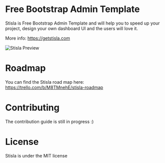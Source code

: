 # Free Bootstrap Admin Template 
Stisla is Free Bootstrap Admin Template and will help you to speed up your project, design your own dashboard UI and the users will love it.

More info: https://getstisla.com

![Stisla Preview](https://i.ibb.co/6tdmcX0/2018-11-11-15-35-getstisla-com.png)

# Roadmap
You can find the Stisla road map here: https://trello.com/b/M8TMnehE/stisla-roadmap

# Contributing
The contribution guide is still in progress :)

# License
Stisla is under the MIT license

